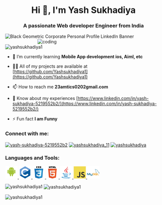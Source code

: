 
<h1 align="center">Hi 👋, I'm Yash Sukhadiya</h1>
<h3 align="center">A passionate Web developer Engineer from India</h3>

![Black Geometric Corporate Personal Profile LinkedIn Banner](https://github.com/user-attachments/assets/b45a4ed1-06e9-42f3-9a91-3db7c3e18552)
<img align="right" alt="coding" width="400" src="https://user-images.githubusercontent.com/55389276/140866485-8fb1c876-9a8f-4d6a-98dc-08c4981eaf70.gif">

<p align="left"> <img src="https://komarev.com/ghpvc/?username=yashsukhadiya1&label=Profile%20views&color=0e75b6&style=flat" alt="yashsukhadiya1" /> </p>

- 🌱 I’m currently learning **Mobile App development ios, Aiml, etc**

- 👨‍💻 All of my projects are available at [https://github.com/Yashsukhadiya1](https://github.com/Yashsukhadiya1)

- 📫 How to reach me **23amtics0202gmail.com**

- 📄 Know about my experiences [https://www.linkedin.com/in/yash-sukhadiya-5219552b2/](https://www.linkedin.com/in/yash-sukhadiya-5219552b2/)

- ⚡ Fun fact **I am Funny**

<h3 align="left">Connect with me:</h3>
<p align="left">
<a href="https://linkedin.com/in/yash-sukhadiya-5219552b2" target="blank"><img align="center" src="https://raw.githubusercontent.com/rahuldkjain/github-profile-readme-generator/master/src/images/icons/Social/linked-in-alt.svg" alt="yash-sukhadiya-5219552b2" height="30" width="40" /></a>
<a href="https://instagram.com/yashsukhadiya_11" target="blank"><img align="center" src="https://raw.githubusercontent.com/rahuldkjain/github-profile-readme-generator/master/src/images/icons/Social/instagram.svg" alt="yashsukhadiya_11" height="30" width="40" /></a>
<a href="https://www.behance.net/yashsukhadiya" target="blank"><img align="center" src="https://raw.githubusercontent.com/rahuldkjain/github-profile-readme-generator/master/src/images/icons/Social/behance.svg" alt="yashsukhadiya" height="30" width="40" /></a>
</p>

<h3 align="left">Languages and Tools:</h3>
<p align="left"> <a href="https://developer.android.com" target="_blank" rel="noreferrer"> <img src="https://raw.githubusercontent.com/devicons/devicon/master/icons/android/android-original-wordmark.svg" alt="android" width="40" height="40"/> </a> <a href="https://www.cprogramming.com/" target="_blank" rel="noreferrer"> <img src="https://raw.githubusercontent.com/devicons/devicon/master/icons/c/c-original.svg" alt="c" width="40" height="40"/> </a> <a href="https://www.w3schools.com/css/" target="_blank" rel="noreferrer"> <img src="https://raw.githubusercontent.com/devicons/devicon/master/icons/css3/css3-original-wordmark.svg" alt="css3" width="40" height="40"/> </a> <a href="https://www.w3.org/html/" target="_blank" rel="noreferrer"> <img src="https://raw.githubusercontent.com/devicons/devicon/master/icons/html5/html5-original-wordmark.svg" alt="html5" width="40" height="40"/> </a> <a href="https://www.java.com" target="_blank" rel="noreferrer"> <img src="https://raw.githubusercontent.com/devicons/devicon/master/icons/java/java-original.svg" alt="java" width="40" height="40"/> </a> <a href="https://developer.mozilla.org/en-US/docs/Web/JavaScript" target="_blank" rel="noreferrer"> <img src="https://raw.githubusercontent.com/devicons/devicon/master/icons/javascript/javascript-original.svg" alt="javascript" width="40" height="40"/> </a> <a href="https://www.mysql.com/" target="_blank" rel="noreferrer"> <img src="https://raw.githubusercontent.com/devicons/devicon/master/icons/mysql/mysql-original-wordmark.svg" alt="mysql" width="40" height="40"/> </a> </p>

<p><img align="left" src="https://github-readme-stats.vercel.app/api/top-langs?username=yashsukhadiya1&show_icons=true&locale=en&layout=compact" alt="yashsukhadiya1" /></p>

<p>&nbsp;<img align="center" src="https://github-readme-stats.vercel.app/api?username=yashsukhadiya1&show_icons=true&locale=en" alt="yashsukhadiya1" /></p>

<p><img align="center" src="https://github-readme-streak-stats.herokuapp.com/?user=yashsukhadiya1&" alt="yashsukhadiya1" /></p>
